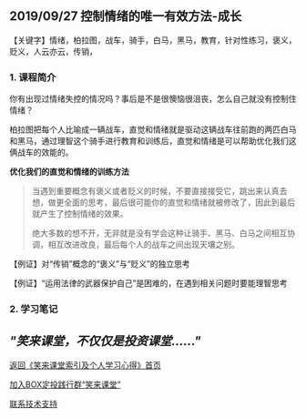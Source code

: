 ## 2019/09/27 控制情绪的唯一有效方法-成长

【关键字】情绪，柏拉图，战车，骑手，白马，黑马，教育，针对性练习，褒义，贬义，人云亦云，传销，

### 1. 课程简介

你有出现过情绪失控的情况吗？事后是不是很懊恼很沮丧，怎么自己就没有控制住情绪？

柏拉图把每个人比喻成一辆战车，直觉和情绪就是驱动这辆战车往前跑的两匹白马和黑马，通过理智这个骑手进行教育和训练后，直觉和情绪是可以帮助优化我们这俩战车的效能的。

**优化我们的直觉和情绪的训练方法**

> 当遇到重要概念有褒义或者贬义的时候，不要直接接受它，跳出来认真去想，做更全面的思考，最后很可能你的直觉和情绪就被修改了，因此到最后就产生了控制情绪的效果。
>
> 绝大多数的想不开，无非就是没有学会这种让骑手、黑马、白马之间相互协调，相互改进改良，最后每个人的战车之间出现天壤之别。

【例证】对“传销”概念的“褒义”与“贬义”的独立思考

【例证】“运用法律的武器保护自己”是困难的，在遇到相关问题时要能理智思考

### 2. 学习笔记


## ***"笑来课堂，不仅仅是投资课堂……"***

[返回《笑来课堂索引及个人学习心得》首页](/README.md)

[加入BOX定投践行群“笑来课堂”](/xiaolai-class.md)

[联系技术支持](/contact-info.md)
